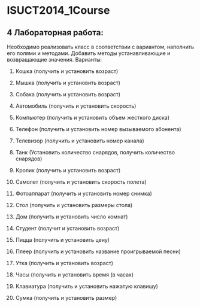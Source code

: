 ISUCT2014_1Course
=================

## 4 Лабораторная работа:
Необходимо реализовать класс в соответствии с вариантом, наполнить его полями и методами. Добавить методы устанавливающие и возвращающие значения.
Варианты:

1. Кошка (получить и установить возраст)

2. Мышка (получить и установить возраст)

3. Собака (получить и установить возраст)

4. Автомобиль (получить и установить скорость)

5. Компьютер (получить и установить объем жесткого диска)

6. Телефон (получить и установить номер вызываемого абонента)

7. Телевизор (получить и установить номер канала)

8. Танк (Установить количество снарядов, получить количество снарядов)

9. Кролик (получить и установить возраст)

10. Самолет (получить и установить скорость полета)

11. Фотоаппарат (получить и установить номер снимка)

12. Стол (получить и установить размеры стола)

13. Дом (получить и установить число комнат)

14. Студент (получит и установить возраст)

15. Пицца (получить и установить цену)

16. Плеер (получить и установить название проигрываемой песни)

17. Утка (получить и установить возраст)

18. Часы (получить и установить время (в часах)

19. Клавиатура (получить и установить нажатую клавишу)

20. Сумка (получить и установить размер)







